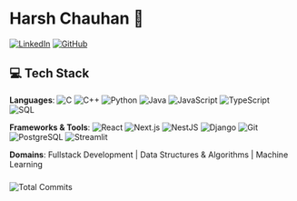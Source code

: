 # Harsh Chauhan 👨

[![LinkedIn](https://img.shields.io/badge/LinkedIn-Connect-blue?style=flat&logo=linkedin)](https://linkedin.com/in/harsh-chauhan-69bb15195/)
[![GitHub](https://img.shields.io/badge/GitHub-Profile-black?style=flat&logo=github)](https://github.com/harsh23exe)


## 💻 Tech Stack

**Languages**:  ![C](https://img.shields.io/badge/C-%2300599C?logo=c) ![C++](https://img.shields.io/badge/C++-%2300599C?logo=c%2B%2B) ![Python](https://img.shields.io/badge/Python-%233776AB?logo=python) ![Java](https://img.shields.io/badge/Java-%23ED8B00?logo=java)  ![JavaScript](https://img.shields.io/badge/JavaScript-%23F7DF1E?logo=javascript) ![TypeScript](https://img.shields.io/badge/TypeScript-%233178C6?logo=typescript) ![SQL](https://img.shields.io/badge/SQL-%234479A1?logo=postgresql)

**Frameworks & Tools**:  ![React](https://img.shields.io/badge/React-%2361DAFB?logo=react) ![Next.js](https://img.shields.io/badge/Next.js-%23000000?logo=next.js) ![NestJS](https://img.shields.io/badge/NestJS-%23E0234E?logo=nestjs) ![Django](https://img.shields.io/badge/Django-%23092E20?logo=django)  ![Git](https://img.shields.io/badge/Git-%23F05032?logo=git) ![PostgreSQL](https://img.shields.io/badge/PostgreSQL-%234169E1?logo=postgresql) ![Streamlit](https://img.shields.io/badge/Streamlit-%23FF4B4B?logo=streamlit)

**Domains**:  Fullstack Development | Data Structures & Algorithms | Machine Learning

 
  <div style="flex: 1;">
    <h3></h3>
    <!-- Total Commits -->
    <img src="https://img.shields.io/badge/Total_Commits-1.2k-blue?style=flat-square&logo=github" alt="Total Commits">
   </div>

